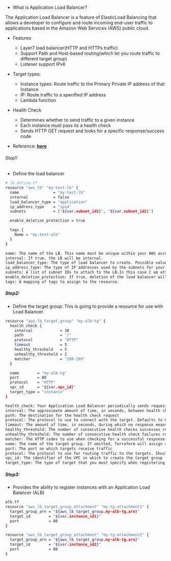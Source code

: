 * What is Application Load Balancer?

The Application Load Balancer is a feature of ElasticLoad Balancing that allows a developer to configure and route incoming end-user traffic to applications based in the Amazon Web Services (AWS) public cloud.

* Features
    * Layer7 load balancer(HTTP and HTTPs traffic)
    * Support Path and Host-based routing(which let you route traffic to different target group)
    * Listener support IPv6

* Target types:
    * Instance types: Route traffic to the Primary Private IP address of that Instance
    * IP: Route traffic to a specified IP address
    * Lambda function

* Health Check
    * Determines whether to send traffic to a given instance
    * Each instance must pass its a health check
    * Sends HTTP GET request and looks for a specific response/success code

* Reference: [**here**](https://docs.aws.amazon.com/elasticloadbalancing/latest/application/introduction.html)

###### Step1: 

* Define the load balancer

```sh
# lb_define.tf
resource "aws_lb" "my-test-lb" {
  name               = "my-test-lb"
  internal           = false
  load_balancer_type = "application"
  ip_address_type    = "ipv4"
  subnets            = ["${var.subnet_id1}", "${var.subnet_id2}"]

  enable_deletion_protection = true

  tags {
    Name = "my-test-alb"
  }
}
```

```sh
name: The name of the LB. This name must be unique within your AWS account, can have a maximum of 32 characters, must contain only alphanumeric characters or hyphens, and must not begin or end with a hyphen. If not specified, Terraform will autogenerate a name beginning with tf-lb (This part is important as Terraform auto
internal: If true, the LB will be internal.
load_balancer_type: The type of load balancer to create. Possible values are application or network. The default value is application.
ip_address_type: The type of IP addresses used by the subnets for your load balancer. The possible values are ipv4 and dualstack
subnets: A list of subnet IDs to attach to the LB.In this case I am attaching two public subnets we created during load balancer creation
enable_deletion_protection: If true, deletion of the load balancer will be disabled via the AWS API. This will prevent Terraform from deleting the load balancer. Defaults to false.
tags: A mapping of tags to assign to the resource.
```

##### Step2: 
* Define the target group: This is going to provide a resource for use with Load Balancer.

```sh
resource "aws_lb_target_group" "my-alb-tg" {
  health_check {
    interval            = 30
    path                = "/"
    protocol            = "HTTP"
    timeout             = 5
    healthy_threshold   = 5
    unhealthy_threshold = 2
    matcher             = "200-299"
  }

  name        = "my-alb-tg"
  port        = 80
  protocol    = "HTTP"
  vpc_id      = "${var.vpc_id}"
  target_type = "instance"
}
```
```sh
health_check: Your Application Load Balancer periodically sends requests to its registered targets to test their status. These tests are called health checks
interval: The approximate amount of time, in seconds, between health checks of an individual target. Minimum value 5 seconds, Maximum value 300 seconds. Default 30 seconds.
path: The destination for the health check request
protocol: The protocol to use to connect with the target. Defaults to HTTP
timeout: The amount of time, in seconds, during which no response means a failed health check. For Application Load Balancers, the range is 2 to 60 seconds and the default is 5 seconds
healthy_threshold: The number of consecutive health checks successes required before considering an unhealthy target healthy. Defaults to 3.
unhealthy_threshold: The number of consecutive health check failures required before considering the target unhealthy
matcher: The HTTP codes to use when checking for a successful response from a target. You can specify multiple values (for example, "200,202") or a range of values (for example, "200-299")
name: The name of the target group. If omitted, Terraform will assign a random, unique name.
port: The port on which targets receive traffic
protocol: The protocol to use for routing traffic to the targets. Should be one of "TCP", "TLS", "HTTP" or "HTTPS". Required when target_type is instance or ip
vpc_id: The identifier of the VPC in which to create the target group
target_type: The type of target that you must specify when registering targets with this target group.Possible values instance id, ip address
```

##### Step3:

* Provides the ability to register instances with an Application Load Balancer (ALB)

```sh
alb.tf
resource "aws_lb_target_group_attachment" "my-tg-attachment1" {
  target_group_arn = "${aws_lb_target_group.my-alb-tg.arn}"
  target_id        = "${var.instance_id1}"
  port             = 80
}

resource "aws_lb_target_group_attachment" "my-tg-attachment2" {
  target_group_arn = "${aws_lb_target_group.my-alb-tg.arn}"
  target_id        = "${var.instance_id2}"
  port             = 80
}
```
